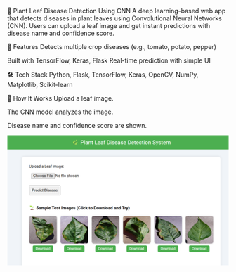 🌿 Plant Leaf Disease Detection Using CNN
A deep learning-based web app that detects diseases in plant leaves using Convolutional Neural Networks (CNN). Users can upload a leaf image and get instant predictions with disease name and confidence score.

🚀 Features
Detects multiple crop diseases (e.g., tomato, potato, pepper)

Built with TensorFlow, Keras, Flask
Real-time prediction with simple UI

🛠 Tech Stack
Python, Flask, TensorFlow, Keras, OpenCV, NumPy, Matplotlib, Scikit-learn

🧠 How It Works
Upload a leaf image.

The CNN model analyzes the image.

Disease name and confidence score are shown.

![image alt](https://github.com/Kumaramit0809/Plant-Leaf-Disease-Detection/blob/089ebec2b823d9a8d7da0915de26c1a93f3d5d19/Screenshot%202025-07-26%20231917.png)
